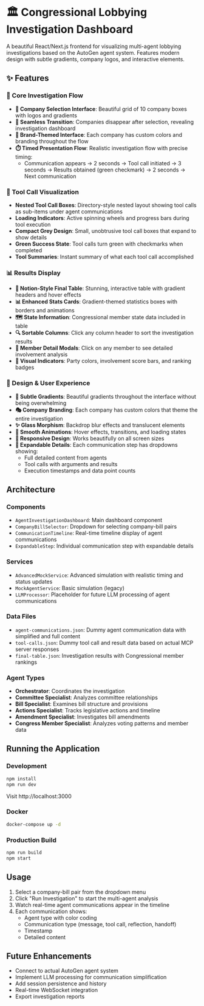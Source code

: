 # 🏛️ Congressional Lobbying Investigation Dashboard

A beautiful React/Next.js frontend for visualizing multi-agent lobbying investigations based on the AutoGen agent system. Features modern design with subtle gradients, company logos, and interactive elements.

## ✨ Features

### 🎯 Core Investigation Flow  
- **🏢 Company Selection Interface**: Beautiful grid of 10 company boxes with logos and gradients
- **🔄 Seamless Transition**: Companies disappear after selection, revealing investigation dashboard
- **🎨 Brand-Themed Interface**: Each company has custom colors and branding throughout the flow
- **⏱️ Timed Presentation Flow**: Realistic investigation flow with precise timing:
  - Communication appears → 2 seconds → Tool call initiated → 3 seconds → Results obtained (green checkmark) → 2 seconds → Next communication

### 🔧 Tool Call Visualization
- **Nested Tool Call Boxes**: Directory-style nested layout showing tool calls as sub-items under agent communications
- **Loading Indicators**: Active spinning wheels and progress bars during tool execution
- **Compact Grey Design**: Small, unobtrusive tool call boxes that expand to show details
- **Green Success State**: Tool calls turn green with checkmarks when completed
- **Tool Summaries**: Instant summary of what each tool call accomplished

### 📊 Results Display
- **🎨 Notion-Style Final Table**: Stunning, interactive table with gradient headers and hover effects
- **📊 Enhanced Stats Cards**: Gradient-themed statistics boxes with borders and animations
- **🗺️ State Information**: Congressional member state data included in table
- **🔍 Sortable Columns**: Click any column header to sort the investigation results  
- **👤 Member Detail Modals**: Click on any member to see detailed involvement analysis
- **🎯 Visual Indicators**: Party colors, involvement score bars, and ranking badges

### 🎨 Design & User Experience
- **🌈 Subtle Gradients**: Beautiful gradients throughout the interface without being overwhelming
- **🎭 Company Branding**: Each company has custom colors that theme the entire investigation
- **✨ Glass Morphism**: Backdrop blur effects and translucent elements
- **🔄 Smooth Animations**: Hover effects, transitions, and loading states
- **📱 Responsive Design**: Works beautifully on all screen sizes
- **🎯 Expandable Details**: Each communication step has dropdowns showing:
  - Full detailed content from agents
  - Tool calls with arguments and results  
  - Execution timestamps and data point counts

## Architecture

### Components
- `AgentInvestigationDashboard`: Main dashboard component
- `CompanyBillSelector`: Dropdown for selecting company-bill pairs
- `CommunicationTimeline`: Real-time timeline display of agent communications
- `ExpandableStep`: Individual communication step with expandable details

### Services
- `AdvancedMockService`: Advanced simulation with realistic timing and status updates
- `MockAgentService`: Basic simulation (legacy)
- `LLMProcessor`: Placeholder for future LLM processing of agent communications

### Data Files
- `agent-communications.json`: Dummy agent communication data with simplified and full content
- `tool-calls.json`: Dummy tool call and result data based on actual MCP server responses
- `final-table.json`: Investigation results with Congressional member rankings

### Agent Types
- **Orchestrator**: Coordinates the investigation
- **Committee Specialist**: Analyzes committee relationships
- **Bill Specialist**: Examines bill structure and provisions
- **Actions Specialist**: Tracks legislative actions and timeline
- **Amendment Specialist**: Investigates bill amendments
- **Congress Member Specialist**: Analyzes voting patterns and member data

## Running the Application

### Development
```bash
npm install
npm run dev
```
Visit http://localhost:3000

### Docker
```bash
docker-compose up -d
```

### Production Build
```bash
npm run build
npm start
```

## Usage

1. Select a company-bill pair from the dropdown menu
2. Click "Run Investigation" to start the multi-agent analysis
3. Watch real-time agent communications appear in the timeline
4. Each communication shows:
   - Agent type with color coding
   - Communication type (message, tool call, reflection, handoff)
   - Timestamp
   - Detailed content

## Future Enhancements

- Connect to actual AutoGen agent system
- Implement LLM processing for communication simplification
- Add session persistence and history
- Real-time WebSocket integration
- Export investigation reports